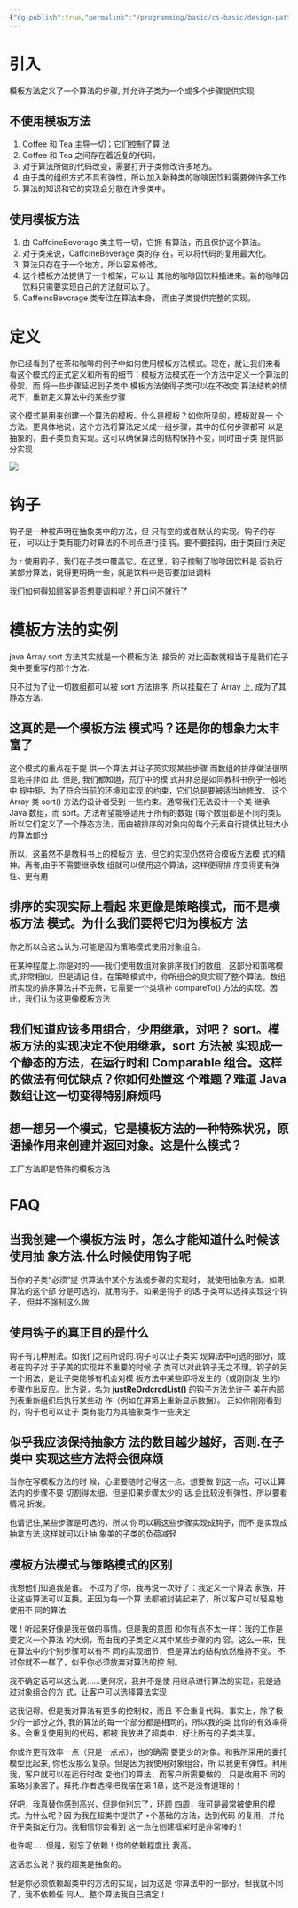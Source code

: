 ```yaml
---
{"dg-publish":true,"permalink":"/programming/basic/cs-basic/design-pattern/template-method-pattern/"}
---
```



# 引入

模板方法定义了一个算法的步骤, 并允许子类为一个或多个步骤提供实现

## 不使用模板方法

1. Coffee 和 Tea 主导一切；它们控制了算 法
2. Coffee 和 Tea 之间存在着近复的代码。
3. 对于算法所做的代码改变，需要打开子类修改许多地方。
4. 由于类的组织方式不具有弹性，所以加入新种类的咖啡因饮料需要做许多工作
5. 算法的知识和它的实现会分散在许多类中。

## 使用模板方法

1. 由 CaffcineBeveragc 类主导一切，它拥 有算法，而且保护这个算法。
2. 对子类来说，CaffcineBeverage 类的存 在，可以将代码的复用最大化。
3. 算法只存在于一个地方，所以容易修改。
4. 这个模板方法提供了一个框架，可以让 其他的咖啡因饮料插进来。新的咖啡因饮料只需要实现白己的方法就可以了。
5. CaffeincBevcrage 类专注在算法本身， 而由子类提供完整的实现。

# 定义

你已经看到了在茶和咖啡的例子中如何使用模板方法模式。现在，就让我们来看 看这个模式的正式定义和所有的细节：模板方法模式在一个方法中定义一个算法的骨架，而 将一些步骤延迟到子类中.模板方法使得子类可以在不改变 算法结构的情况下，重新定义算法中的某些步骤

这个模式是用来创建一个算法的模板。什么是模板？如你所见的，模板就是一 个方法。更具体地说，这个方法将算法定义成一组步骤，其中的任何步骤都可 以是抽象的，由子类负责实现。这可以确保算法的结构保持不变，同时由子类 提供部分实现

![](/img/user/programming/basic/cs-basic/design-pattern/template-method-pattern/image-20231017194040071.png)

# 钩子

钩子是一种被声明在抽象类中的方法，但 只有空的或者默认的实现。钩子的存在， 可以让于类有能力对算法的不同点进行挂 钩。要不要挂钩，由于类自行决定

为 r 使用钩子，我们在子类中覆盖它。在这里，钩子控制了咖啡因饮料是 否执行某部分算法，说得更明确一些，就是饮料中是否要加进调料

我们如何得知顾客是否想要调料呢？开口问不就行了

# 模板方法的实例

java Array.sort 方法其实就是一个模板方法. 接受的 对比函数就相当于是我们在子类中要重写的那个方法.

只不过为了让一切数组都可以被 sort 方法排序, 所以挂载在了 Array 上, 成为了其静态方法.

## 这真的是一个模板方法 模式吗？还是你的想象力太丰富了

这个模式的重点在于提 供一个算法,并让子英实现某些步骤 而数组的排序做法很明显地并非如 此. 但是, 我们都知道，荒厅中的模 式并非总是如同教科书例子一般地中 规中矩，为了符合当前的环境和实现 的约束，它们总是要被适当地修改。 这个 Array 类 sort() 方法的设计者受到 一些约束。通常我们无法设计一个美 继承 Java 数组，而 sort。方法希望能够适用于所有的数姐 (每个数组都是不同的类)。所以它们定义了一个静态方法，而由被排序的对象内的每个元素自行提供比较大小的算法部分

所以，这虽然不是教科书上的模板方 法，但它的实现仍然符合模板方法模 式的精神。再者,由于不需要继承数 组就可以使用这个算法，这样便得排 序变得更有弹性、更有用

## 排序的实现实际上看起 来更像是策略模式，而不是横板方法 模式。为什么我们要将它归为模板方 法

你之所以会这么认为.可能是因为策略模式使用对象组合。

在某种程度上.你是对的——我们使用数组对象排序我们的数组，这部分和策喀模式,非常相似。但是请记 住，在策略模式中，你所组合的臭实现了整个算法。数组所实现的排序算法并不完祭，它需要一个类填补 compareTo() 方法的实现。因此，我们认为这更像模板方法

## 我们知道应该多用组合，少用继承，对吧？ sort。模板方法的实现决定不使用继承，sort 方法被 实现成一个静态的方法，在运行时和 Comparable 组合。这样的做法有何优缺点？你如何处置这 个难题？难道 Java 数组让这一切变得特别麻烦吗

## 想一想另一个模式，它是模板方法的一种特殊状况，原语操作用来创建并返回对象。这是什么模式？

工厂方法即是特殊的模板方法

# FAQ

## 当我创建一个模板方法 时，怎么才能知道什么时候该使用抽 象方法.什么时候使用钩子呢

当你的子类“必须”提 供算法中某个方法或步骤的实现时， 就使用抽象方法。如果算法的这个部 分是可选的，就用钩子。如果是钩子 的话.子类可以选择实现这个钩子， 但并不强制这么做

## 使用钩子的真正目的是什么

钩子有几种用法。如我们之前所说的.钩子可以让子类实 现算法中可选的部分，或者在钩子对 于子美的实现并不重要的时候.子 类可以对此钩子无之不理。钩子的另 一个用法，是让子类能够有机会对模 板方法中某些即将发生的（或刚刚发 生的）步骤作出反应。比方说，名为 **justReOrdcrcdList()** 的钩子方法允许子 美在内部列表重新组织后执行某些动 作（例如在屏第上重新显示数据）。 正如你刚刚看到的，钩子也可以让子 类有能力为其抽象类作一些决定

## 似乎我应该保持抽象方 法的数目越少越好，否则.在子类中 实现这些方法将会很麻烦

当你在写模板方法的时 候，心里要随时记得这一点。想要做 到这一点，可以让算法内的步骤不要 切割得太细，但是扣果步骤太少的 话.会比较没有弹性、所以要看情况 折发。

也请记住,某些步骤是可选的，所以 你可以耨这些步骤实现成钩子，而不 是实现成抽拿方法,这样就可以让抽 象美的子类的负荷减轻

## 模板方法模式与策略模式的区别

我想他们知道我是谁。 不过为了你，我再说一次好了：我定义一个算法 家族，并让这些算法可以互换。正因为每一个算 法都被封装起来了，所以客户可以轻易地使用不 同的算法

嘿！听起来好像是我在做的事情。但是我的意图 和你有点不太一样：我的工作是要定义一个算法 的大纲，而由我的子类定义其中某些步骤的内 容。这么一来，我在算法中的个别步骤可以有不 同的实现细节，但是算法的结构依然维持不变。 不过你就不一样了，似乎你必须放弃对算法的控 制。

我不确定话可以这么说……更何况，我并不是使 用继承进行算法的实现，我是通过对象组合的方 式，让客户可以选择算法实现

这我记得。但是我对算法有更多的控制权，而且 不会重复代码。事实上，除了极少的一部分之外, 我的算法的每一个部分都是相同的，所以我的类 比你的有效率得多。会重复使用到的代码，都被 我放进了超类中，好让所有的子类共享。

你或许更有效率一点（只是一点点），也的确需 要更少的对象。和我所采用的委托模型比起来, 你也没那么复杂。但是因为我使用对象组合，所 以我更有弹性。利用我，客户就可以在运行时改 变他们的算法，而客户所需要做的，只是改用不 同的策略对象罢了。拜托.作者选择把我摆在第 1章，这不是没有道理的！

好吧，我真替你感到高兴，但是你别忘了，环顾 四周，我可是最常被使用的模式。为什么呢？因 为我在超类中提供了 •个基础的方法，达到代码 的复用，并允许乎类指定行为。我相信你会看到 这一点在创建框架时是非常棒的！

也许呢……但是，别忘了依赖！你的依赖程度比 我高。

这话怎么说？我的超类是抽象的。

但是你必须依赖超类中的方法的实现，因为这是 你算法中的一部分。但我就不同了，我不依赖任 何人，整个算法我自己搞定！

